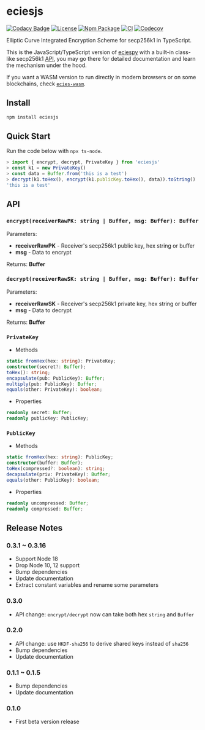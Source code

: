 # eciesjs

[![Codacy Badge](https://api.codacy.com/project/badge/Grade/47784cde956642b1b9e8e33cb8551674)](https://app.codacy.com/app/ecies/js)
[![License](https://img.shields.io/github/license/ecies/js.svg)](https://github.com/ecies/js)
[![Npm Package](https://img.shields.io/npm/v/eciesjs.svg)](https://www.npmjs.com/package/eciesjs)
[![CI](https://img.shields.io/github/workflow/status/ecies/js/Build)](https://github.com/ecies/js/actions)
[![Codecov](https://img.shields.io/codecov/c/github/ecies/js.svg)](https://codecov.io/gh/ecies/js)

Elliptic Curve Integrated Encryption Scheme for secp256k1 in TypeScript.

This is the JavaScript/TypeScript version of [eciespy](https://github.com/ecies/py) with a built-in class-like secp256k1 [API](#privatekey), you may go there for detailed documentation and learn the mechanism under the hood.

If you want a WASM version to run directly in modern browsers or on some blockchains, check [`ecies-wasm`](https://github.com/ecies/rs-wasm).

## Install

```bash
npm install eciesjs
```

## Quick Start

Run the code below with `npx ts-node`.

```typescript
> import { encrypt, decrypt, PrivateKey } from 'eciesjs'
> const k1 = new PrivateKey()
> const data = Buffer.from('this is a test')
> decrypt(k1.toHex(), encrypt(k1.publicKey.toHex(), data)).toString()
'this is a test'
```

## API

### `encrypt(receiverRawPK: string | Buffer, msg: Buffer): Buffer`

Parameters:

- **receiverRawPK** - Receiver's secp256k1 public key, hex string or buffer
- **msg** - Data to encrypt

Returns: **Buffer**

### `decrypt(receiverRawSK: string | Buffer, msg: Buffer): Buffer`

Parameters:

- **receiverRawSK** - Receiver's secp256k1 private key, hex string or buffer
- **msg** - Data to decrypt

Returns: **Buffer**

### `PrivateKey`

- Methods

```typescript
static fromHex(hex: string): PrivateKey;
constructor(secret?: Buffer);
toHex(): string;
encapsulate(pub: PublicKey): Buffer;
multiply(pub: PublicKey): Buffer;
equals(other: PrivateKey): boolean;
```

- Properties

```typescript
readonly secret: Buffer;
readonly publicKey: PublicKey;
```

### `PublicKey`

- Methods

```typescript
static fromHex(hex: string): PublicKey;
constructor(buffer: Buffer);
toHex(compressed?: boolean): string;
decapsulate(priv: PrivateKey): Buffer;
equals(other: PublicKey): boolean;
```

- Properties

```typescript
readonly uncompressed: Buffer;
readonly compressed: Buffer;
```

## Release Notes

### 0.3.1 ~ 0.3.16

- Support Node 18
- Drop Node 10, 12 support
- Bump dependencies
- Update documentation
- Extract constant variables and rename some parameters

### 0.3.0

- API change: `encrypt/decrypt` now can take both hex `string` and `Buffer`

### 0.2.0

- API change: use `HKDF-sha256` to derive shared keys instead of `sha256`
- Bump dependencies
- Update documentation

### 0.1.1 ~ 0.1.5

- Bump dependencies
- Update documentation

### 0.1.0

- First beta version release
